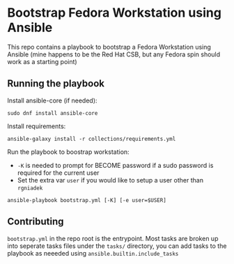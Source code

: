 # Bootstrap Fedora Workstation using Ansible
This repo contains a playbook to bootstrap a Fedora Workstation using Ansible (mine happens to be the Red Hat CSB, but any Fedora spin should work as a starting point)

## Running the playbook

Install ansible-core (if needed):
```
sudo dnf install ansible-core
```

Install requirements:
```
ansible-galaxy install -r collections/requirements.yml
```

Run the playbook to boostrap workstation:
- `-K` is needed to prompt for BECOME password if a sudo password is required for the current user
- Set the extra var `user` if you would like to setup a user other than `rgniadek`
```
ansible-playbook bootstrap.yml [-K] [-e user=$USER]
```

## Contributing

`bootstrap.yml` in the repo root is the entrypoint. Most tasks are broken up into seperate tasks files under the `tasks/` directory, you can add tasks to the playbook as neeeded using `ansible.builtin.include_tasks`
